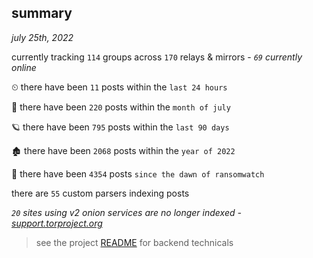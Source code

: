 
## summary
_july 25th, 2022_

currently tracking `114` groups across `170` relays & mirrors - _`69` currently online_

⏲ there have been `11` posts within the `last 24 hours`

🦈 there have been `220` posts within the `month of july`

🪐 there have been `795` posts within the `last 90 days`

🏚 there have been `2068` posts within the `year of 2022`

🦕 there have been `4354` posts `since the dawn of ransomwatch`

there are `55` custom parsers indexing posts

_`20` sites using v2 onion services are no longer indexed - [support.torproject.org](https://support.torproject.org/onionservices/v2-deprecation/)_

> see the project [README](https://github.com/joshhighet/ransomwatch#ransomwatch--) for backend technicals

